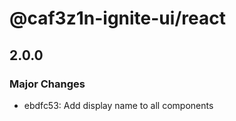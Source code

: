 # @caf3z1n-ignite-ui/react

## 2.0.0

### Major Changes

- ebdfc53: Add display name to all components
